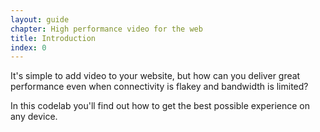 ```yaml
---
layout: guide
chapter: High performance video for the web
title: Introduction
index: 0
---
```


It's simple to add video to your website, but how can you deliver great
performance even when connectivity is flakey and bandwidth is limited?

In this codelab you'll find out how to get the best possible experience
on any device.
